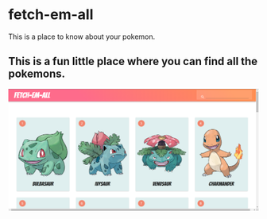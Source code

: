 # fetch-em-all
This is a place to know about your pokemon.

## This is a fun little place where you can find all the pokemons.
![](./public/pokemon.PNG)


